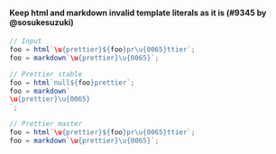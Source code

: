 #### Keep html and markdown invalid template literals as it is (#9345 by @sosukesuzuki)

<!-- prettier-ignore -->
```js
// Input
foo = html`\u{prettier}${foo}pr\u{0065}ttier`;
foo = markdown`\u{prettier}\u{0065}`;

// Prettier stable
foo = html`null${foo}prettier`;
foo = markdown`
\u{prettier}\u{0065}
`;

// Prettier master
foo = html`\u{prettier}${foo}pr\u{0065}ttier`;
foo = markdown`\u{prettier}\u{0065}`;
```
